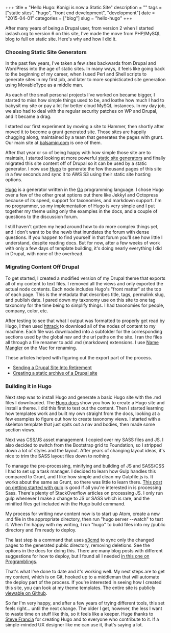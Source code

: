 +++
title = "Hello Hugo: Konigi is now a Static Site"
description = ""
tags = ["static sites", "hugo", "front end development", "development"]
date = "2015-04-01"
categories = ["blog"]
slug = "hello-hugo"
+++


After many years of being a Drupal user, from version 2 when I started iaslash.org to version 6 on this site, I've made the move from PHP/MySQL blog to full on static site. Here's why and how I did it.

### Choosing Static Site Generators
In the past few years, I've taken a few sites backwards from Drupal and WordPress into the age of static sites. In many ways, it feels like going back to the beginning of my career, when I used Perl and Shell scripts to generate sites in my first job, and later to more sophisticated site generation using MovableType as a middle man.

As each of the small personal projects I've worked on became bigger, I started to miss how simple things used to be, and loathe how much I had to babysit my site or pay a lot for better cloud MySQL instances. In my day job, we also had to deal with the regular security patches on WP and Drupal, and it became a drag.

I started our first experiment by moving a site to Hammer, then shortly after moved it to become a grunt generated site. Those sites are happily chugging along, maintained by a team that generates the pages with grunt. Our main site at [balsamiq.com](http://balsamiq.com) is one of them.

After that year or so of being happy with how simple those site are to maintain, I started looking at more powerful [static site generators](/tools/submissions/static-site-generator-directories/) and finally migrated this site content off of Drupal so it can be used by a static generator. I now use [Hugo](http://gohugo.io/) to generate the few thousand pages of this site in a few seconds and sync it to AWS S3 using their static site hosting options.

[Hugo](http://gohugo.io/) is a generator written in the [Go](https://golang.org/) programming language. I chose Hugo over a few of the other great options out there like Jekkyl and Octopress because of its speed, support for taxonomies, and markdown support. I'm no programmer, so my implementation of Hugo is very simple and I put together my theme using only the examples in the docs, and a couple of questions to the discussion forum.

I still haven't gotten my head around how to do more complex things yet, and I don't want to be the newb that inundates the forum with dense questions. If you happen to find yourself in that forum you'll see how little I understand, despite reading docs. But for now, after a few weeks of work with only a few days of template building, it's doing nearly everything I did in Drupal, with none of the overhead.

### Migrating Content Off Drupal
To get started, I created a modified version of my Drupal theme that exports all of my content to text files. I removed all the views and only exported the actual node contents. Each node includes Hugo's "front matter" at the top of each page. This is the metadata that describes title, tags, permalink slug, and publish date. I pared down my taxonomy use on this site to one tag taxonomy for the time being to simplify things. I had taxonomies for people, company, color, etc.

After testing to see that what I output was formatted to properly get read by Hugo, I then used [httrack](http://www.httrack.com/) to download all of the nodes of content to my machine. Each file was downloaded into a subfolder for the corresponding sections used by the global nav and the url paths on the site. I ran the files all through a file renamer to add .md (markdown) extensions. I use [Name Mangler](http://manytricks.com/namemangler/) on the Mac for renaming.

These articles helped with figuring out the export part of the process.

* [Sending a Drupal Site Into Retirement](https://www.lullabot.com/blog/article/sending-drupal-site-retirement)
* [Creating a static archive of a Drupal site](https://www.drupal.org/node/27882)

### Building it in Hugo

Next step was to install Hugo and generate a basic Hugo site with the .md files I downloaded. The [Hugo docs](http://gohugo.io/overview/introduction/) show you how to create a Hugo site and install a theme. I did this first to test out the content. Then I started learning how templates work and built my own straight from the docs, looking at a few examples to figure out how to create taxonomy views. I started with a skeleton template that just spits out a nav and bodies, then made some section views.

Next was CSS/JS asset management. I copied over my SASS files and JS. I also decided to switch from the Bootstrap grid to Foundation, so I stripped down a lot of styles and the layout. After years of changing layout ideas, it's nice to trim the SASS layout files down to nothing.

To manage the pre-processing, minifying and building of JS and SASS/CSS I had to set up a task manager. I decided to learn how Gulp handles this compared to Grunt, and I like how simple and clean my Gulpfile.js is. It works about the same as Grunt, so there was little to learn there. [This post on getting started with gulp](http://markgoodyear.com/2014/01/getting-started-with-gulp/) is good if all you're interested in is processing Sass. There's plenty of StackOverflow articles on processing JS. I only run gulp whenever I make a change to JS or SASS which is rare, and the minified files get included with the Hugo build command.

My process for writing new content now is to start up Atom, create a new .md file in the appropriate directory, then run "hugo server --watch" to test it. When I'm happy with my writing, I run "hugo" to build files into my /public directory and I'm ready to deploy.

The last step is a command that uses [s3cmd](http://s3tools.org/s3cmd) to sync only the changed pages to the generated public directory, removing deletions. See the options in the docs for doing this. There are many blog posts with different suggestions for how to deploy, but I found all I needed [in this one on Programblings](http://www.programblings.com/2013/07/12/hosting-a-website-on-s3/).

That's what I've done to date and it's working well. My next steps are to get my content, which is on Git, hooked up to a middleman that will automate the deploy part of the process. If you're interested in seeing how I created this site, you can look at my theme templates. The entire site is publicly [viewable on Github](https://github.com/jibbajabba/konigi.com/tree/master/themes/konigi).

So far I'm very happy, and after a few years of trying different tools, this set feels right... until the next change. The older I get, however, the less I want to waste time on stuff like this, so it feels like a keeper. Huge thanks to <a href="http://spf13.com/">Steve Francia</a> for creating Hugo and to everyone who contribute to it. If a simple-minded UX designer like me can use it, that's saying a lot.
